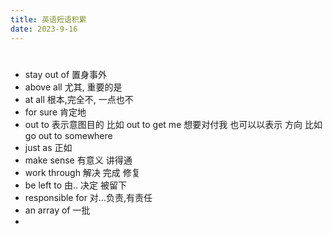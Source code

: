 ```yaml
---
title: 英语短语积累
date: 2023-9-16
---
```


# 

* stay out of  置身事外
* above all   尤其,  重要的是
* at all 根本,完全不, 一点也不
* for sure 肯定地
* out to 表示意图目的  比如 out to get  me  想要对付我   也可以以表示 方向 比如  go out to somewhere
* just as 正如
* make sense 有意义 讲得通
* work through 解决 完成 修复
* be left to  由.. 决定    被留下
* responsible for  对...负责,有责任
* an array of 一批
* 





